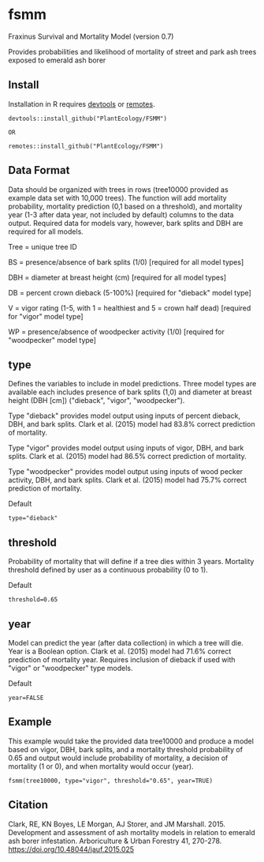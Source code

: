# fsmm
Fraxinus Survival and Mortality Model (version 0.7)

Provides probabilities and likelihood of mortality of street and park ash trees exposed to emerald ash borer

## Install
Installation in R requires <a href="https://cran.r-project.org/package=devtools">devtools</a> or <a href="https://cran.r-project.org/package=remotes">remotes</a>.
```
devtools::install_github("PlantEcology/FSMM")

OR

remotes::install_github("PlantEcology/FSMM")
```

## Data Format
Data should be organized with trees in rows (tree10000 provided as example data set with 10,000 trees). The function will add mortality probability, mortality prediction (0,1 based on a threshold), and mortality year (1-3 after data year, not included by default) columns to the data output. Required data for models vary, however, bark splits and DBH are required for all models. 

Tree = unique tree ID

BS = presence/absence of bark splits (1/0) [required for all model types]

DBH = diameter at breast height (cm) [required for all model types]

DB = percent crown dieback (5-100%) [required for "dieback" model type]

V = vigor rating (1-5, with 1 = healthiest and 5 = crown half dead) [required for "vigor" model type]

WP = presence/absence of woodpecker activity (1/0) [required for "woodpecker" model type]

## type
Defines the variables to include in model predictions. Three model types are available each includes presence of bark splits (1,0) and diameter at breast height (DBH [cm]) ("dieback", "vigor", "woodpecker"). 

Type "dieback" provides model output using inputs of percent dieback, DBH, and bark splits. Clark et al. (2015) model had 83.8% correct prediction of mortality.

Type "vigor" provides model output using inputs of vigor, DBH, and bark splits. Clark et al. (2015) model had 86.5% correct prediction of mortality.

Type "woodpecker" provides model output using inputs of wood pecker activity, DBH, and bark splits. Clark et al. (2015) model had 75.7% correct prediction of mortality.

Default
```
type="dieback"
```

## threshold
Probability of mortality that will define if a tree dies within 3 years. Mortality threshold defined by user as a continuous probability (0 to 1).

Default
```
threshold=0.65
```

## year
Model can predict the year (after data collection) in which a tree will die. Year is a Boolean option. Clark et al. (2015) model had 71.6% correct prediction of mortality year. Requires inclusion of dieback if used with "vigor" or "woodpecker" type models. 

Default
```
year=FALSE
```

## Example
This example would take the provided data tree10000 and produce a model based on vigor, DBH, bark splits, and a mortality threshold probability of 0.65 and output would include probability of mortality, a decision of mortality (1 or 0), and when mortality would occur (year).
```
fsmm(tree10000, type="vigor", threshold="0.65", year=TRUE)
```

## Citation
Clark, RE, KN Boyes, LE Morgan, AJ Storer, and JM Marshall. 2015. Development and assessment of ash mortality models in relation to emerald ash borer infestation. Arboriculture & Urban Forestry 41, 270-278. https://doi.org/10.48044/jauf.2015.025
